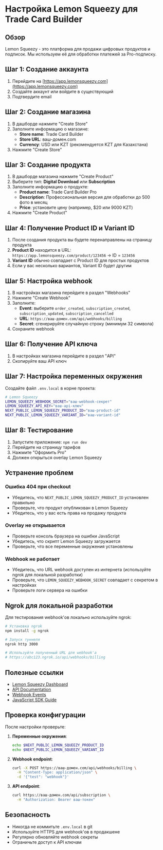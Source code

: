 # Настройка Lemon Squeezy для Trade Card Builder

## Обзор

Lemon Squeezy - это платформа для продажи цифровых продуктов и подписок. Мы используем её для обработки платежей за Pro-подписку.

## Шаг 1: Создание аккаунта

1. Перейдите на [https://app.lemonsqueezy.com](https://app.lemonsqueezy.com)
2. Создайте аккаунт или войдите в существующий
3. Подтвердите email

## Шаг 2: Создание магазина

1. В дашборде нажмите "Create Store"
2. Заполните информацию о магазине:
   - **Store name**: Trade Card Builder
   - **Store URL**: ваш-домен.com
   - **Currency**: USD или KZT (рекомендуется KZT для Казахстана)
3. Нажмите "Create Store"

## Шаг 3: Создание продукта

1. В дашборде магазина нажмите "Create Product"
2. Выберите тип: **Digital Download** или **Subscription**
3. Заполните информацию о продукте:
   - **Product name**: Trade Card Builder Pro
   - **Description**: Профессиональная версия для обработки до 500 фото в месяц
   - **Price**: установите цену (например, $20 или 9000 KZT)
4. Нажмите "Create Product"

## Шаг 4: Получение Product ID и Variant ID

1. После создания продукта вы будете перенаправлены на страницу продукта
2. **Product ID** находится в URL: `https://app.lemonsqueezy.com/product/123456` → ID = `123456`
3. **Variant ID** обычно совпадает с Product ID для простых продуктов
4. Если у вас несколько вариантов, Variant ID будет другим

## Шаг 5: Настройка webhook

1. В настройках магазина перейдите в раздел "Webhooks"
2. Нажмите "Create Webhook"
3. Заполните:
   - **Event**: выберите `order_created`, `subscription_created`, `subscription_updated`, `subscription_cancelled`
   - **URL**: `https://ваш-домен.com/api/webhooks/billing`
   - **Secret**: сгенерируйте случайную строку (минимум 32 символа)
4. Сохраните webhook

## Шаг 6: Получение API ключа

1. В настройках магазина перейдите в раздел "API"
2. Скопируйте ваш API ключ

## Шаг 7: Настройка переменных окружения

Создайте файл `.env.local` в корне проекта:

```bash
# Lemon Squeezy
LEMON_SQUEEZY_WEBHOOK_SECRET="ваш-webhook-секрет"
LEMON_SQUEEZY_API_KEY="ваш-api-ключ"
NEXT_PUBLIC_LEMON_SQUEEZY_PRODUCT_ID="ваш-product-id"
NEXT_PUBLIC_LEMON_SQUEEZY_VARIANT_ID="ваш-variant-id"
```

## Шаг 8: Тестирование

1. Запустите приложение: `npm run dev`
2. Перейдите на страницу тарифов
3. Нажмите "Оформить Pro"
4. Должен открыться overlay Lemon Squeezy

## Устранение проблем

### Ошибка 404 при checkout

- Убедитесь, что `NEXT_PUBLIC_LEMON_SQUEEZY_PRODUCT_ID` установлен правильно
- Проверьте, что продукт опубликован в Lemon Squeezy
- Убедитесь, что у вас есть права на продажу продукта

### Overlay не открывается

- Проверьте консоль браузера на ошибки JavaScript
- Убедитесь, что скрипт Lemon Squeezy загружается
- Проверьте, что все переменные окружения установлены

### Webhook не работает

- Убедитесь, что URL webhook доступен из интернета (используйте ngrok для локальной разработки)
- Проверьте, что `LEMON_SQUEEZY_WEBHOOK_SECRET` совпадает с секретом в настройках
- Проверьте логи сервера на ошибки

## Ngrok для локальной разработки

Для тестирования webhook'ов локально используйте ngrok:

```bash
# Установка ngrok
npm install -g ngrok

# Запуск туннеля
ngrok http 3000

# Используйте полученный URL для webhook'а
# https://abc123.ngrok.io/api/webhooks/billing
```

## Полезные ссылки

- [Lemon Squeezy Dashboard](https://app.lemonsqueezy.com)
- [API Documentation](https://docs.lemonsqueezy.com/api)
- [Webhook Events](https://docs.lemonsqueezy.com/help/webhooks/webhook-events)
- [JavaScript SDK Guide](https://docs.lemonsqueezy.com/help/checkout/checkout-api)

## Проверка конфигурации

После настройки проверьте:

1. **Переменные окружения**:

   ```bash
   echo $NEXT_PUBLIC_LEMON_SQUEEZY_PRODUCT_ID
   echo $NEXT_PUBLIC_LEMON_SQUEEZY_VARIANT_ID
   ```

2. **Webhook endpoint**:

   ```bash
   curl -X POST https://ваш-домен.com/api/webhooks/billing \
     -H "Content-Type: application/json" \
     -d '{"test": "webhook"}'
   ```

3. **API endpoint**:
   ```bash
   curl https://ваш-домен.com/api/subscription \
     -H "Authorization: Bearer ваш-токен"
   ```

## Безопасность

- Никогда не коммитьте `.env.local` в git
- Используйте HTTPS для webhook'ов в продакшене
- Регулярно обновляйте webhook секреты
- Ограничьте доступ к API ключам
